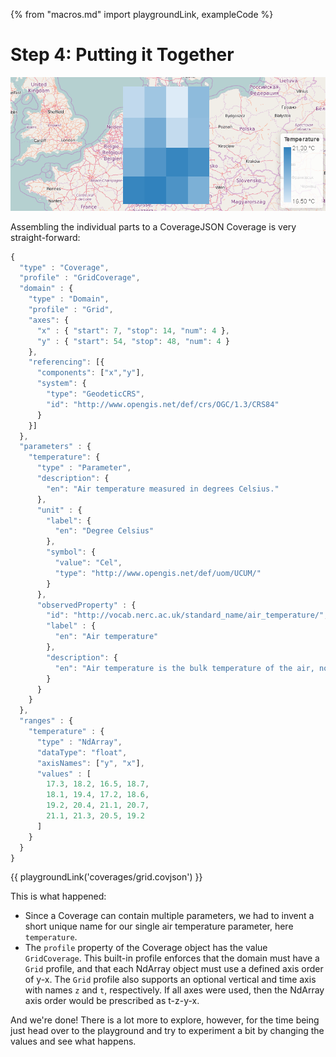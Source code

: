 {% from "macros.md" import playgroundLink, exampleCode %}

# Step 4: Putting it Together

![Visualization of finished Coverage](images/playground_temperature_coverage.png)

Assembling the individual parts to a CoverageJSON Coverage is very straight-forward:
```js
{
  "type" : "Coverage",
  "profile" : "GridCoverage",
  "domain" : {
    "type" : "Domain",
    "profile" : "Grid",
    "axes": {
      "x" : { "start": 7, "stop": 14, "num": 4 },
      "y" : { "start": 54, "stop": 48, "num": 4 }
    },
    "referencing": [{
      "components": ["x","y"],
      "system": {
        "type": "GeodeticCRS",
        "id": "http://www.opengis.net/def/crs/OGC/1.3/CRS84"
      }
    }]
  },
  "parameters" : {
    "temperature": {
      "type" : "Parameter",
      "description": {
        "en": "Air temperature measured in degrees Celsius."
      },
      "unit" : {
        "label": {
          "en": "Degree Celsius"
        },
        "symbol": {
          "value": "Cel",
          "type": "http://www.opengis.net/def/uom/UCUM/"
        }
      },
      "observedProperty" : {
        "id": "http://vocab.nerc.ac.uk/standard_name/air_temperature/",
        "label" : {
          "en": "Air temperature"
        },
        "description": {
          "en": "Air temperature is the bulk temperature of the air, not the surface (skin) temperature."
        }
      }
    }
  },
  "ranges" : {
    "temperature" : {
      "type" : "NdArray",
      "dataType": "float",
      "axisNames": ["y", "x"],
      "values" : [
        17.3, 18.2, 16.5, 18.7,
        18.1, 19.4, 17.2, 18.6,
        19.2, 20.4, 21.1, 20.7,
        21.1, 21.3, 20.5, 19.2
      ]
    }
  }
}
```
{{ playgroundLink('coverages/grid.covjson') }}

This is what happened:

- Since a Coverage can contain multiple parameters, we had to invent a short unique name for our single air temperature parameter, here `temperature`.
- The `profile` property of the Coverage object has the value `GridCoverage`. This built-in profile enforces that the domain must have a `Grid` profile, and that each NdArray object must use a defined axis order of y-x. The `Grid` profile also supports an optional vertical and time axis with names `z` and `t`, respectively. If all axes were used, then the NdArray axis order would be prescribed as t-z-y-x.

And we're done! There is a lot more to explore, however, for the time being just head over to the playground and try to experiment a bit by changing the values and see what happens.
